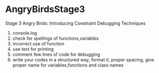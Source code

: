 # AngryBirdsStage3
Stage 3 Angry Birds: Introducing Constraint
Debugging Techniques
1. console.log 
2. check for spellings of functions,variables
3. incorrect use of function
4. use text for printing
5. comment few lines of code for debugging
6. write your codes in a structured way, format it, proper spacing, give proper name for variables,functions and class names


